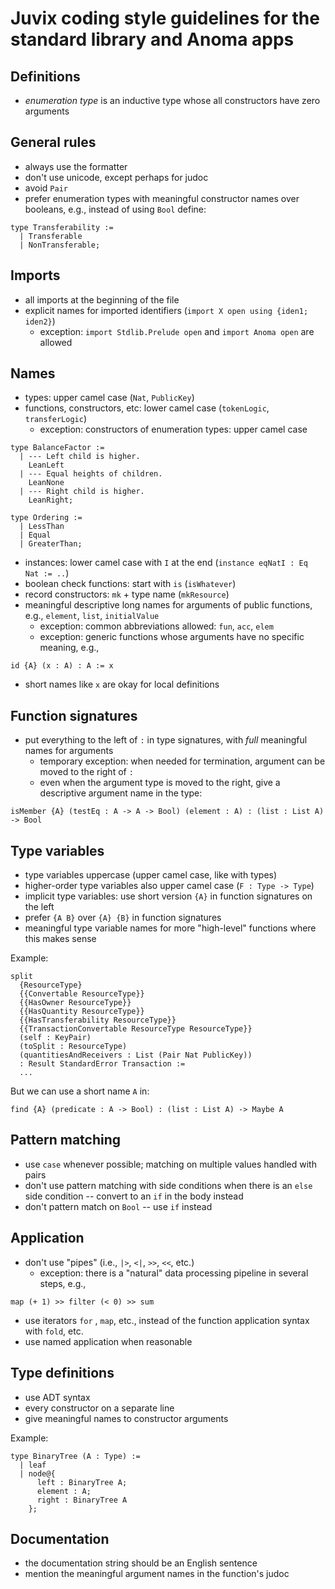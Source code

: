 # Juvix coding style guidelines for the standard library and Anoma apps

## Definitions

- _enumeration type_ is an inductive type whose all constructors have zero
  arguments

## General rules

- always use the formatter
- don't use unicode, except perhaps for judoc
- avoid `Pair`
- prefer enumeration types with meaningful constructor names over booleans,
  e.g., instead of using `Bool` define:

```
type Transferability :=
  | Transferable
  | NonTransferable;
```

## Imports

- all imports at the beginning of the file
- explicit names for imported identifiers (`import X open using {iden1; iden2}`)
  - exception: `import Stdlib.Prelude open` and `import Anoma open` are allowed

## Names

- types: upper camel case (`Nat`, `PublicKey`)
- functions, constructors, etc: lower camel case (`tokenLogic`, `transferLogic`)
  - exception: constructors of enumeration types: upper camel case

```
type BalanceFactor :=
  | --- Left child is higher.
    LeanLeft
  | --- Equal heights of children.
    LeanNone
  | --- Right child is higher.
    LeanRight;

type Ordering :=
  | LessThan
  | Equal
  | GreaterThan;
```

- instances: lower camel case with `I` at the end (`instance eqNatI : Eq Nat := ..`)
- boolean check functions: start with `is` (`isWhatever`)
- record constructors: `mk` + type name (`mkResource`)
- meaningful descriptive long names for arguments of public functions, e.g., `element`, `list`, `initialValue`
  - exception: common abbreviations allowed: `fun`, `acc`, `elem`
  - exception: generic functions whose arguments have no specific meaning, e.g.,

```
id {A} (x : A) : A := x
```

- short names like `x` are okay for local definitions

## Function signatures

- put everything to the left of `:` in type signatures, with _full_ meaningful names for arguments
  - temporary exception: when needed for termination, argument can be moved to the right of `:`
  - even when the argument type is moved to the right, give a descriptive argument name in the type:

```
isMember {A} (testEq : A -> A -> Bool) (element : A) : (list : List A) -> Bool
```

## Type variables

- type variables uppercase (upper camel case, like with types)
- higher-order type variables also upper camel case (`F : Type -> Type`)
- implicit type variables: use short version `{A}` in function signatures on the left
- prefer `{A B}` over `{A} {B}` in function signatures
- meaningful type variable names for more "high-level" functions where this makes sense

Example:

```
split
  {ResourceType}
  {{Convertable ResourceType}}
  {{HasOwner ResourceType}}
  {{HasQuantity ResourceType}}
  {{HasTransferability ResourceType}}
  {{TransactionConvertable ResourceType ResourceType}}
  (self : KeyPair)
  (toSplit : ResourceType)
  (quantitiesAndReceivers : List (Pair Nat PublicKey))
  : Result StandardError Transaction :=
  ...
```

But we can use a short name `A` in:

```
find {A} (predicate : A -> Bool) : (list : List A) -> Maybe A
```

## Pattern matching

- use `case` whenever possible; matching on multiple values handled with pairs
- don't use pattern matching with side conditions when there is an `else` side condition -- convert to an `if` in the body instead
- don't pattern match on `Bool` -- use `if` instead

## Application

- don't use "pipes" (i.e., `|>`, `<|`, `>>`, `<<`, etc.)
  - exception: there is a "natural" data processing pipeline in several steps, e.g.,

```
map (+ 1) >> filter (< 0) >> sum
```

- use iterators `for` , `map`, etc., instead of the function application syntax with `fold`, etc.
- use named application when reasonable

## Type definitions

- use ADT syntax
- every constructor on a separate line
- give meaningful names to constructor arguments

Example:

```
type BinaryTree (A : Type) :=
  | leaf
  | node@{
      left : BinaryTree A;
      element : A;
      right : BinaryTree A
    };
```

## Documentation

- the documentation string should be an English sentence
- mention the meaningful argument names in the function's judoc
